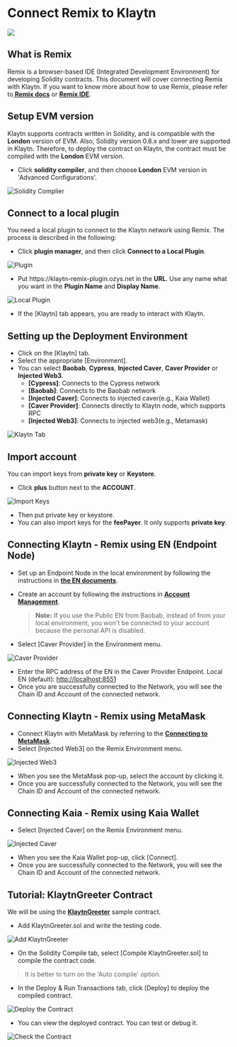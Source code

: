 # Connect Remix to Klaytn

![](/img/banners/kaia-remix.png)

## What is Remix <a href="#what-is-remix" id="what-is-remix"></a>

Remix is a browser-based IDE (Integrated Development Environment) for developing Solidity contracts. This document will cover connecting Remix with Klaytn. If you want to know more about how to use Remix, please refer to[ **Remix docs**](https://remix-ide.readthedocs.io/en/latest/) or [**Remix IDE**](https://remix.ethereum.org/).

## Setup EVM version <a href="#setup-evm-version" id="setup-evm-version"></a>

Klaytn supports contracts written in Solidity, and is compatible with the **London** version of EVM. Also, Solidity version 0.8.x and lower are supported in Klaytn. Therefore, to deploy the contract on Klaytn, the contract must be compiled with the **London** EVM version.

- Click **solidity compiler**, and then choose **London** EVM version in 'Advanced Configurations'.

![Solidity Complier](/img/build/tutorials/remix-solidity-compiler.png)

## Connect to a local plugin <a href="#connect-to-a-local-plugin" id="connect-to-a-local-plugin"></a>

You need a local plugin to connect to the Klaytn network using Remix. The process is described in the following:

- Click **plugin manager**, and then click **Connect to a Local Plugin**.

![Plugin](/img/build/tutorials/remix-environment-plugin.png)

- Put https\://klaytn-remix-plugin.ozys.net in the **URL**. Use any name what you want in the **Plugin Name** and **Display Name**.

![Local Plugin](/img/build/tutorials/remix-local-plugin.png)

- If the [Klaytn] tab appears, you are ready to interact with Klaytn.

## Setting up the Deployment Environment <a href="#setting-up-the-deployment-environment" id="setting-up-the-deployment-environment"></a>

- Click on the [Klaytn] tab.
- Select the appropriate [Environment].
- You can select **Baobab**, **Cypress**, **Injected Caver**, **Caver Provider** or **Injected Web3**.
  - **[Cypress]**: Connects to the Cypress network
  - **[Baobab]**: Connects to the Baobab network
  - **\[Injected Caver]**: Connects to injected caver(e.g., Kaia Wallet)
  - **[Caver Provider]**: Connects directly to Klaytn node, which supports RPC
  - **[Injected Web3]**: Connects to injected web3(e.g., Metamask)

![Klaytn Tab](/img/build/tutorials/remix-klaytn-tab.png)

## Import account <a href="#import-account" id="import-account"></a>

You can import keys from **private key** or **Keystore**.

- Click **plus** button next to the **ACCOUNT**.

![Import Keys](/img/build/tutorials/remix-klaytn-import-account.png)

- Then put private key or keystore.
- You can also import keys for the **feePayer**. It only supports **private key**.

## Connecting Klaytn - Remix using EN (Endpoint Node) <a href="#connecting-klaytn-remix-using-en" id="connecting-klaytn-remix-using-en"></a>

- Set up an Endpoint Node in the local environment by following the instructions in [**the EN documents**](../smart-contracts/deploy/ken.md#launch-an-en).
- Create an account by following the instructions in [**Account Management**](../get-started/account/managing-accounts.md).

  > **Note:** If you use the Public EN from Baobab, instead of from your local environment, you won't be connected to your account because the personal API is disabled.
- Select [Caver Provider] in the Environment menu.

![Caver Provider](/img/build/tutorials/env-caver-provider.png)

- Enter the RPC address of the EN in the Caver Provider Endpoint. Local EN (default): [http://localhost:8551](http://localhost:8551/)
- Once you are successfully connected to the Network, you will see the Chain ID and Account of the connected network.

## Connecting Klaytn - Remix using MetaMask <a href="#connecting-klaytn-remix-using-metamask" id="connecting-klaytn-remix-using-metamask"></a>

- Connect Klaytn with MetaMask by referring to the [**Connecting to MetaMask**](connecting-metamask).
- Select [Injected Web3] on the Remix Environment menu.

![Injected Web3](/img/build/tutorials/env-injected-web3.png)

- When you see the MetaMask pop-up, select the account by clicking it.
- Once you are successfully connected to the Network, you will see the Chain ID and Account of the connected network.

## Connecting Kaia - Remix using Kaia Wallet <a href="#connecting-kaia-remix-using-kaia-wallet" id="connecting-kaia-remix-using-kaia-wallet"></a>

- Select [Injected Caver] on the Remix Environment menu.

![Injected Caver](/img/build/tutorials/env-injected-caver.png)

- When you see the Kaia Wallet pop-up, click \[Connect].
- Once you are successfully connected to the Network, you will see the Chain ID and Account of the connected network.

## Tutorial: KlaytnGreeter Contract <a href="#tutorial-klaytngreeter-contract" id="tutorial-klaytngreeter-contract"></a>

We will be using the [**KlaytnGreeter**](../smart-contracts/samples/klaytngreeter.md) sample contract.

- Add KlaytnGreeter.sol and write the testing code.

![Add KlaytnGreeter](/img/build/tutorials/remix-add-klaytngreeter.png)

- On the Solidity Compile tab, select [Compile KlaytnGreeter.sol] to compile the contract code.

> It is better to turn on the 'Auto compile' option.

- In the Deploy & Run Transactions tab, click [Deploy] to deploy the compiled contract.

![Deploy the Contract](/img/build/tutorials/remix-deploy-run-tx.png)

- You can view the deployed contract. You can test or debug it.

![Check the Contract](/img/build/tutorials/remix-test-or-debug.png)
